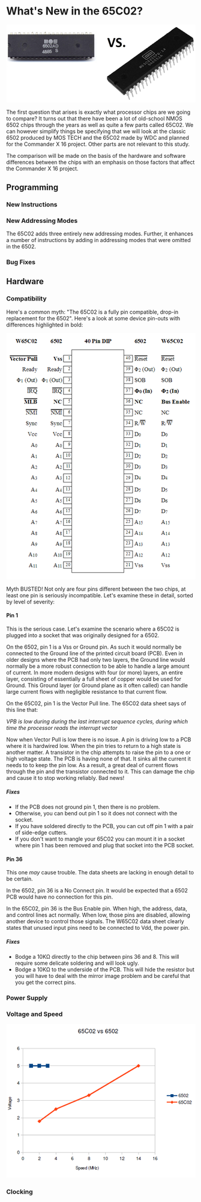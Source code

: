 # What's New in the 65C02?

![6502 vs 65C02](./vs.png)

The first question that arises is exactly what processor chips are we going to
compare? It turns out that there have been a lot of old-school NMOS 6502 chips
through the years as well as quite a few parts called 65C02. We can however
simplify things be specifying that we will look at the classic 6502 produced
by MOS TECH and the 65C02 made by WDC and planned for the Commander X 16
project. Other parts are not relevant to this study.

The comparison will be made on the basis of the hardware and software
differences between the chips with an emphasis on those factors that affect
the Commander X 16 project.

## Programming

### New Instructions

### New Addressing Modes

The 65C02 adds three entirely new addressing modes. Further, it enhances a
number of instructions by adding in addressing modes that were omitted in the
6502.

### Bug Fixes

## Hardware

### Compatibility

Here's a common myth: "The 65C02 is a fully pin compatible, drop-in replacement
for the 6502". Here's a look at some device pin-outs with differences
highlighted in bold:

![Pinouts](./pinout.png)

Myth BUSTED! Not only are four pins different between the two chips, at least
one pin is seriously incompatible. Let's examine these in detail, sorted by
level of severity:

#### Pin 1

This is the serious case. Let's examine the scenario where a 65C02 is plugged
into a socket that was originally designed for a 6502.

On the 6502, pin 1 is a Vss or Ground pin. As such it would normally be
connected to the Ground line of the printed circuit board (PCB). Even in older
designs where the PCB had only two layers, the Ground line would normally be
a more robust connection to be able to handle a large amount of current. In
more modern designs with four (or more) layers, an entire layer, consisting of
essentially a full sheet of copper would be used for Ground. This Ground layer
(or Ground plane as it often called) can handle large current flows with
negligible resistance to that current flow.

On the 65C02, pin 1 is the Vector Pull line. The 65C02 data sheet says of this
line that:

_VPB is low during during the last interrupt sequence cycles, during which
time the processor reads the interrupt vector_

Now when Vector Pull is low there is no issue. A pin is driving low to a PCB
where it is hardwired low. When the pin tries to return to a high state is
another matter. A transistor in the chip attempts to raise the pin to a one
or high voltage state. The PCB is having none of that. It sinks all the
current it needs to to keep the pin low. As a result, a great deal of current
flows through the pin and the transistor connected to it. This can damage
the chip and cause it to stop working reliably. Bad news!

##### Fixes

* If the PCB does not ground pin 1, then there is no problem.
* Otherwise, you can bend out pin 1 so it does not connect with the socket.
* If you have soldered directly to the PCB, you can cut off pin 1 with a
pair of side-edge cutters.
* If you don't want to mangle your 65C02 you can mount it in a socket where
pin 1 has been removed and plug that socket into the PCB socket.

#### Pin 36

This one _may_ cause trouble. The data sheets are lacking in enough detail
to be certain.

In the 6502, pin 36 is a No Connect pin. It would be expected that a 6502
PCB would have no connection for this pin.

In the 65C02, pin 36 is the Bus Enable pin. When high, the address, data, and
control lines act normally. When low, those pins are disabled, allowing
another device to control those signals. The W65C02 data sheet clearly states
that unused input pins need to be connected to Vdd, the power pin.

##### Fixes

* Bodge a 10K&Omega; directly to the chip between pins 36 and 8. This will
require some delicate soldering and will look ugly.
* Bodge a 10K&Omega; to the underside of the PCB. This will hide the resistor
but you will have to deal with the mirror image problem and be careful that
you get the correct pins.



### Power Supply

### Voltage and Speed

![Voltage vs Speed](./speed.png)

### Clocking

